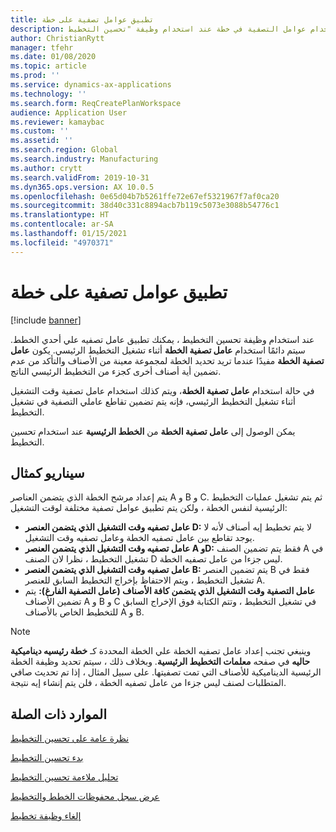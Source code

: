 ```yaml
---
title: تطبيق عوامل تصفية على خطة
description: يشرح هذا الموضوع كيفية استخدام عوامل التصفية في خطة عند استخدام وظيفة "تحسين التخطيط".
author: ChristianRytt
manager: tfehr
ms.date: 01/08/2020
ms.topic: article
ms.prod: ''
ms.service: dynamics-ax-applications
ms.technology: ''
ms.search.form: ReqCreatePlanWorkspace
audience: Application User
ms.reviewer: kamaybac
ms.custom: ''
ms.assetid: ''
ms.search.region: Global
ms.search.industry: Manufacturing
ms.author: crytt
ms.search.validFrom: 2019-10-31
ms.dyn365.ops.version: AX 10.0.5
ms.openlocfilehash: 0e65d04b7b5261ffe72e67ef5321967f7af0ca20
ms.sourcegitcommit: 38d40c331c8894acb7b119c5073e3088b54776c1
ms.translationtype: HT
ms.contentlocale: ar-SA
ms.lasthandoff: 01/15/2021
ms.locfileid: "4970371"
---
```

# <a name="apply-filters-to-a-plan"></a>تطبيق عوامل تصفية على خطة

[!include [banner](../../includes/banner.md)]

عند استخدام وظيفة تحسين التخطيط ، يمكنك تطبيق عامل تصفيه علي أحدي الخطط. سيتم دائمًا استخدام **عامل تصفية الخطة** أثناء تشغيل التخطيط الرئيسي. يكون **عامل تصفية الخطة** مفيدًا عندما تريد تحديد الخطة لمجموعة معينة من الأصناف والتأكد من عدم تضمين أية أصناف أخرى كجزء من التخطيط الرئيسي الناتج.

في حالة استخدام **عامل تصفية الخطة**، ويتم كذلك استخدام عامل تصفية وقت التشغيل أثناء تشغيل التخطيط الرئيسي، فإنه يتم تضمين تقاطع عاملي التصفية في تشغيل التخطيط.

يمكن الوصول إلى **عامل تصفية الخطة** من **الخطط الرئيسية** عند استخدام تحسين التخطيط.

## <a name="example-scenario"></a>سيناريو كمثال

يتم إعداد مرشح الخطة الذي يتضمن العناصر A و B و C. ثم يتم تشغيل عمليات التخطيط الرئيسية لنفس الخطة ، ولكن يتم تطبيق عوامل تصفية مختلفة لوقت التشغيل:

- **عامل تصفيه وقت التشغيل الذي يتضمن العنصر D:** لا يتم تخطيط إيه أصناف لأنه لا يوجد تقاطع بين عامل تصفيه الخطة وعامل تصفيه وقت التشغيل.
- **عامل تصفيه وقت التشغيل الذي يتضمن العنصر A وD:** فقط يتم تضمين الصنف A في تشغيل التخطيط ، نظرا لان الصنف D ليس جزءا من عامل تصفيه الخطة.
- **عامل تصفيه وقت التشغيل الذي يتضمن العنصر B:** يتم تضمين العنصر B فقط في تشغيل التخطيط ، ويتم الاحتفاظ بإخراج التخطيط السابق للعنصر A.
- **عامل التصفية وقت التشغيل الذي يتضمن كافة الأصناف (عامل التصفية الفارغ):** يتم تضمين الأصناف A و B و C في تشغيل التخطيط ، وتتم الكتابة فوق الإخراج السابق للتخطيط الخاص بالأصناف A و B.

> [!NOTE]
> وينبغي تجنب إعداد عامل تصفيه الخطة علي الخطة المحددة كـ **خطة رئيسيه ديناميكية حاليه** في صفحه **معلمات التخطيط الرئيسية**. وبخلاف ذلك ، سيتم تحديد وظيفة الخطة الرئيسية الديناميكية للأصناف التي تمت تصفيتها. على سبيل المثال ، إذا تم تحديث صافي المتطلبات لصنف ليس جزءا من عامل تصفيه الخطة ، فلن يتم إنشاء إيه نتيجة.

## <a name="related-resources"></a>الموارد ذات الصلة

[نظرة عامة على تحسين التخطيط‬](planning-optimization-overview.md)

[بدء تحسين التخطيط](get-started.md)

[تحليل ملاءمة تحسين التخطيط](planning-optimization-fit-analysis.md)

[عرض سجل محفوظات الخطط والتخطيط](plan-history-logs.md)

[إلغاء وظيفة تخطيط](cancel-planning-job.md)

